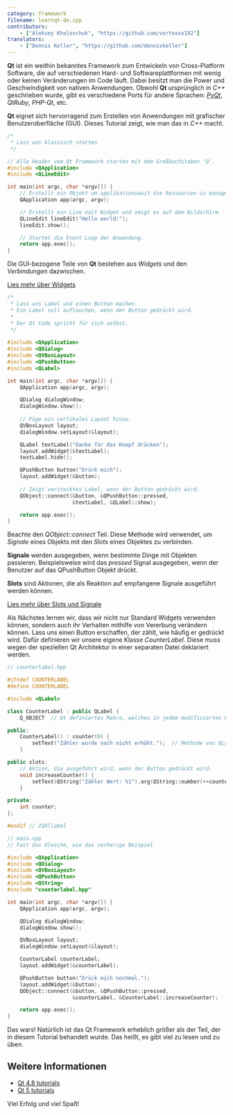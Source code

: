 ```yaml
---
category: framework
filename: learnqt-de.cpp
contributors:
    - ["Aleksey Kholovchuk", "https://github.com/vortexxx192"]
translators:
    - ["Dennis Keller", "https://github.com/denniskeller"]
---
```


**Qt** ist ein weithin bekanntes Framework zum Entwickeln von Cross-Platform Software,
die auf verschiedenen Hard- und Softwareplattformen mit wenig oder keinen Veränderungen im Code läuft.
Dabei besitzt man die Power und Geschwindigkeit von nativen Anwendungen.
Obwohl **Qt** ursprünglich in *C++* geschrieben wurde,
gibt es verschiedene Ports für andere Sprachen: *[PyQt](https://learnxinyminutes.com/docs/pyqt/)*, *QtRuby*, *PHP-Qt*, etc.

**Qt** eignet sich hervorragend zum Erstellen von Anwendungen mit grafischer Benutzeroberfläche (GUI).
Dieses Tutorial zeigt, wie man das in *C++* macht.

```c++
/*
 * Lass uns klassisch starten
 */

// Alle Header vom Qt Framework starten mit dem Großbuchstaben 'Q'.
#include <QApplication>
#include <QLineEdit>

int main(int argc, char *argv[]) {
    // Erstellt ein Objekt um applikationsweit die Ressourcen zu managen.
    QApplication app(argc, argv);

    // Erstellt ein Line edit Widget und zeigt es auf dem Bildschirm
    QLineEdit lineEdit("Hello world!");
    lineEdit.show();

    // Startet die Event Loop der Anwendung.
    return app.exec();
}
```

Die GUI-bezogene Teile von **Qt** bestehen aus *Widgets* und den *Verbindungen*
dazwischen.

[Lies mehr über Widgets](http://doc.qt.io/qt-5/qtwidgets-index.html)

```c++
/*
 * Lass uns Label und einen Button machen.
 * Ein Label soll auftauchen, wenn der Button gedrückt wird.
 * 
 * Der Qt Code spricht für sich selbst.
 */
 
#include <QApplication>
#include <QDialog>
#include <QVBoxLayout>
#include <QPushButton>
#include <QLabel>

int main(int argc, char *argv[]) {
    QApplication app(argc, argv);

    QDialog dialogWindow;
    dialogWindow.show();
    
    // Füge ein vertikales Layout hinzu.
    QVBoxLayout layout;
    dialogWindow.setLayout(&layout);  

    QLabel textLabel("Danke für das Knopf drücken");
    layout.addWidget(&textLabel);
    textLabel.hide();

    QPushButton button("Drück mich");
    layout.addWidget(&button);
    
    // Zeigt verstecktes Label, wenn der Button gedrückt wird.
    QObject::connect(&button, &QPushButton::pressed,
                     &textLabel, &QLabel::show);

    return app.exec();
}
```

Beachte den *QObject::connect* Teil. Diese Methode wird verwendet,
um *Signale* eines Objekts mit den *Slots* eines Objektes zu verbinden.

**Signale** werden ausgegeben, wenn bestimmte Dinge mit Objekten passieren.
Beispielsweise wird das *pressed* Signal ausgegeben,
wenn der Benutzer auf das QPushButton Objekt drückt.

**Slots** sind Aktionen, die als Reaktion auf empfangene Signale ausgeführt werden können.

[Lies mehr über Slots und Signale](http://doc.qt.io/qt-5/signalsandslots.html)


Als Nächstes lernen wir, dass wir nicht nur Standard Widgets verwenden können,
sondern auch ihr Verhalten mithilfe von Vererbung verändern können.
Lass uns einen Button erschaffen, der zählt, wie häufig er gedrückt wird.
Dafür definieren wir unsere eigene Klasse *CounterLabel*.
Diese muss wegen der speziellen Qt Architektur in einer separaten Datei deklariert werden.

```c++
// counterlabel.hpp

#ifndef COUNTERLABEL
#define COUNTERLABEL

#include <QLabel>

class CounterLabel : public QLabel {
    Q_OBJECT  // Qt definiertes Makro, welches in jedem modifizierten Widget vorhanden sein muss.

public:
    CounterLabel() : counter(0) {
        setText("Zähler wurde noch nicht erhöht.");  // Methode von QLabel
    }

public slots:
    // Aktion, die ausgeführt wird, wenn der Button gedrückt wird.
    void increaseCounter() {
        setText(QString("Zähler Wert: %1").arg(QString::number(++counter)));
    }

private:
    int counter;
};

#endif // Zähllabel
```

```c++
// main.cpp
// Fast das Gleiche, wie das vorherige Beispiel

#include <QApplication>
#include <QDialog>
#include <QVBoxLayout>
#include <QPushButton>
#include <QString>
#include "counterlabel.hpp"

int main(int argc, char *argv[]) {
    QApplication app(argc, argv);

    QDialog dialogWindow;
    dialogWindow.show();

    QVBoxLayout layout;
    dialogWindow.setLayout(&layout);

    CounterLabel counterLabel;
    layout.addWidget(&counterLabel);

    QPushButton button("Drück mich nochmal.");
    layout.addWidget(&button);
    QObject::connect(&button, &QPushButton::pressed,
                     &counterLabel, &CounterLabel::increaseCounter);

    return app.exec();
}
```

Das wars! Natürlich ist das Qt Framework erheblich größer als der Teil, der in diesem Tutorial behandelt wurde.
Das heißt, es gibt viel zu lesen und zu üben.

## Weitere Informationen

- [Qt 4.8 tutorials](http://doc.qt.io/qt-4.8/tutorials.html)
- [Qt 5 tutorials](http://doc.qt.io/qt-5/qtexamplesandtutorials.html)

Viel Erfolg und viel Spaß!

